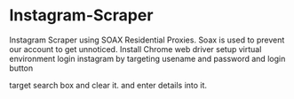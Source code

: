 # Instagram-Scraper
Instagram Scraper using SOAX Residential Proxies.
Soax is used to prevent our account to get unnoticed.
Install Chrome web driver
setup virtual environment
login instagram by targeting usename and password and login button

target search box and clear it. and enter details into it. 




